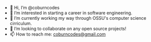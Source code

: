 - 👋 Hi, I’m @coburncodes
- 👀 I’m interested in starting a career in software engineering.
- 🌱 I’m currently working my way through OSSU's computer science cirriculum.
- 💞️ I’m looking to collaborate on any open source projects!
- 📫 How to reach me: coburncodes@gmail.com

<!---
coburncodes/coburncodes is a ✨ special ✨ repository because its `README.md` (this file) appears on your GitHub profile.
You can click the Preview link to take a look at your changes.
--->
